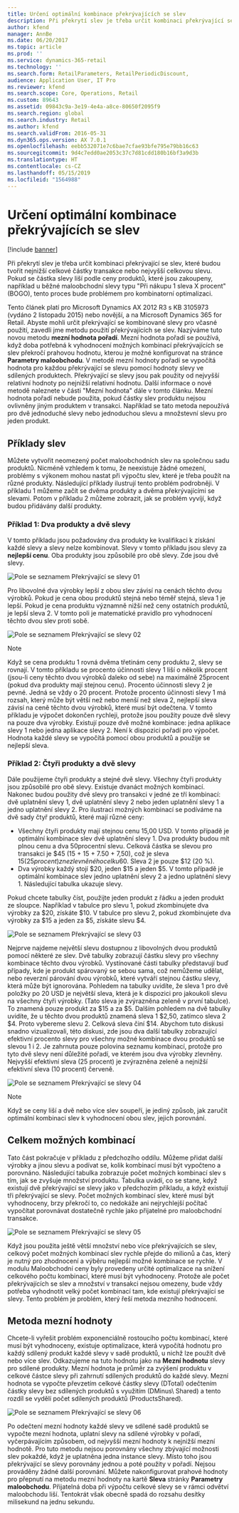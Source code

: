 ```yaml
---
title: Určení optimální kombinace překrývajících se slev
description: Při překrytí slev je třeba určit kombinaci překrývající se slev, které budou tvořit nejnižší celkové částky transakce nebo nejvyšší celkovou slevu. Pokud se částka slevy liší podle ceny produktů, které jsou zakoupeny, například u běžné maloobchodní slevy typu Při nákupu 1 sleva X procent (BOGO), tento proces bude problémem pro kombinatorní optimalizaci.
author: kfend
manager: AnnBe
ms.date: 06/20/2017
ms.topic: article
ms.prod: ''
ms.service: dynamics-365-retail
ms.technology: ''
ms.search.form: RetailParameters, RetailPeriodicDiscount,
audience: Application User, IT Pro
ms.reviewer: kfend
ms.search.scope: Core, Operations, Retail
ms.custom: 89643
ms.assetid: 09843c9a-3e19-4e4a-a8ce-80650f2095f9
ms.search.region: global
ms.search.industry: Retail
ms.author: kfend
ms.search.validFrom: 2016-05-31
ms.dyn365.ops.version: AX 7.0.1
ms.openlocfilehash: eebb532071e7c6bae7cfae93bfe795e79bb16c63
ms.sourcegitcommit: 9d4c7edd0ae2053c37c7d81cdd180b16bf3a9d3b
ms.translationtype: HT
ms.contentlocale: cs-CZ
ms.lasthandoff: 05/15/2019
ms.locfileid: "1564988"
---
```

# <a name="determine-the-optimal-combination-of-overlapping-discounts"></a>Určení optimální kombinace překrývajících se slev

[!include [banner](includes/banner.md)]

Při překrytí slev je třeba určit kombinaci překrývající se slev, které budou tvořit nejnižší celkové částky transakce nebo nejvyšší celkovou slevu. Pokud se částka slevy liší podle ceny produktů, které jsou zakoupeny, například u běžné maloobchodní slevy typu "Při nákupu 1 sleva X procent" (BOGO), tento proces bude problémem pro kombinatorní optimalizaci.

Tento článek platí pro Microsoft Dynamics AX 2012 R3 s KB 3105973 (vydáno 2 listopadu 2015) nebo novější, a na Microsoft Dynamics 365 for Retail. Abyste mohli určit překrývající se kombinované slevy pro včasné použití, zavedli jme metodu použití překrývajících se slev. Nazýváme tuto novou metodu **mezní hodnota pořadí**. Mezní hodnota pořadí se používá, když doba potřebná k vyhodnocení možných kombinací překrývajících se slev překročí prahovou hodnotu, kterou je možné konfigurovat na stránce **Parametry maloobchodu**. V metodě mezní hodnoty pořadí se vypočítá hodnota pro každou překrývající se slevu pomocí hodnoty slevy ve sdílených produktech. Překrývající se slevy jsou pak použity od nejvyšší relativní hodnoty po nejnižší relativní hodnotu. Další informace o nové metodě naleznete v části "Mezní hodnota" dále v tomto článku. Mezní hodnota pořadí nebude použita, pokud částky slev produktu nejsou ovlivněny jiným produktem v transakci. Například se tato metoda nepoužívá pro dvě jednoduché slevy nebo jednoduchou slevu a množstevní slevu pro jeden produkt.

## <a name="discount-examples"></a>Příklady slev

Můžete vytvořit neomezený počet maloobchodních slev na společnou sadu produktů. Nicméně vzhledem k tomu, že neexistuje žádné omezení, problémy s výkonem mohou nastat při výpočtu slev, které je třeba použít na různé produkty. Následující příklady ilustrují tento problém podrobněji. V příkladu 1 můžeme začít se dvěma produkty a dvěma překrývajícími se slevami. Potom v příkladu 2 můžeme zobrazit, jak se problém vyvíjí, když budou přidávány další produkty.

### <a name="example-1-two-products-and-two-discounts"></a>Příklad 1: Dva produkty a dvě slevy

V tomto příkladu jsou požadovány dva produkty ke kvalifikaci k získání každé slevy a slevy nelze kombinovat. Slevy v tomto příkladu jsou slevy za **nejlepší cenu**. Oba produkty jsou způsobilé pro obě slevy. Zde jsou dvě slevy.

![Pole se seznamem Překrývající se slevy 01](./media/overlapping-discount-combo-01.jpg)

Pro libovolné dva výrobky lepší z obou slev závisí na cenách těchto dvou výrobků. Pokud je cena obou produktů stejná nebo téměř stejná, sleva 1 je lepší. Pokud je cena produktu významně nižší než ceny ostatních produktů, je lepší sleva 2. V tomto poli je matematické pravidlo pro vyhodnocení těchto dvou slev proti sobě.

![Pole se seznamem Překrývající se slevy 02](./media/overlapping-discount-combo-02.jpg)

> [!NOTE]
> Když se cena produktu 1 rovná dvěma třetinám ceny produktu 2, slevy se rovnají. V tomto příkladu se procento účinnosti slevy 1 liší o několik procent (jsou-li ceny těchto dvou výrobků daleko od sebe) na maximálně 25procent (pokud dva produkty mají stejnou cenu). Procento účinnosti slevy 2 je pevné. Jedná se vždy o 20 procent. Protože procento účinnosti slevy 1 má rozsah, který může být větší než nebo menší než sleva 2, nejlepší sleva závisí na ceně těchto dvou výrobků, které musí být odečtena. V tomto příkladu je výpočet dokončen rychleji, protože jsou použity pouze dvě slevy na pouze dva výrobky. Existují pouze dvě možné kombinace: jedna aplikace slevy 1 nebo jedna aplikace slevy 2. Není k dispozici pořadí pro výpočet. Hodnota každé slevy se vypočítá pomocí obou produktů a použije se nejlepší sleva.

### <a name="example-2-four-products-and-two-discounts"></a>Příklad 2: Čtyři produkty a dvě slevy

Dále použijeme čtyři produkty a stejné dvě slevy. Všechny čtyři produkty jsou způsobilé pro obě slevy. Existuje dvanáct možných kombinací. Nakonec budou použity dvě slevy pro transakci v jedné ze tří kombinací: dvě uplatnění slevy 1, dvě uplatnění slevy 2 nebo jeden uplatnění slevy 1 a jedno uplatnění slevy 2. Pro ilustraci možných kombinací se podíváme na dvě sady čtyř produktů, které mají různé ceny:

- Všechny čtyři produkty mají stejnou cenu 15,00 USD. V tomto případě je optimální kombinace slev dvě uplatnění slevy 1. Dva produkty budou mít plnou cenu a dva 50procentní slevu. Celková částka se slevou pro transakci je $45 (15 + 15 + 7.50 + 7,50), což je sleva $15 (25 procent) z nezlevněného celku$60. Sleva 2 je pouze $12 (20 %).
- Dva výrobky každý stojí $20, jeden $15 a jeden $5. V tomto případě je optimální kombinace slev jedno uplatnění slevy 2 a jedno uplatnění slevy 1. Následující tabulka ukazuje slevy.

Pokud chcete tabulky číst, použijte jeden produkt z řádku a jeden produkt ze sloupce. Například v tabulce pro slevu 1, pokud zkombinujete dva výrobky za $20, získáte $10. V tabulce pro slevu 2, pokud zkombinujete dva výrobky za $15 a jeden za $5, získáte slevu $4.

![Pole se seznamem Překrývající se slevy 03](./media/overlapping-discount-combo-03.jpg)

Nejprve najdeme největší slevu dostupnou z libovolných dvou produktů pomocí některé ze slev. Dvě tabulky zobrazují částku slevy pro všechny kombinace těchto dvou výrobků. Vystínované části tabulky představují buď případy, kde je produkt spárovaný se sebou sama, což nemůžeme udělat, nebo reverzní párování dvou výrobků, které vytváří stejnou částku slevy, která může být ignorována. Pohledem na tabulky uvidíte, že sleva 1 pro dvě položky po 20 USD je největší sleva, která je k dispozici pro jakoukoli slevu na všechny čtyři výrobky. (Tato sleva je zvýrazněna zeleně v první tabulce). To znamená pouze produkt za $15 a za $5. Dalším pohledem na dvě tabulky uvidíte, že u těchto dvou produktů znamená sleva 1 $2,50, zatímco sleva 2 $4. Proto vybereme slevu 2. Celková sleva činí $14. Abychom tuto diskusi snadno vizualizovali, této diskusi, zde jsou dva další tabulky zobrazující efektivní procento slevy pro všechny možné kombinace dvou produktů se slevou 1 i 2. Je zahrnuta pouze polovina seznamu kombinací, protože pro tyto dvě slevy není důležité pořadí, ve kterém jsou dva výrobky zlevněny. Nejvyšší efektivní sleva (25 procent) je zvýrazněna zeleně a nejnižší efektivní sleva (10 procent) červeně.

![Pole se seznamem Překrývající se slevy 04](./media/overlapping-discount-combo-04.jpg)

> [!NOTE]
> Když se ceny liší a dvě nebo více slev soupeří, je jediný způsob, jak zaručit optimální kombinaci slev k vyhodnocení obou slev, jejich porovnání.

## <a name="total-possible-combinations"></a>Celkem možných kombinací

Tato část pokračuje v příkladu z předchozího oddílu. Můžeme přidat další výrobky a jinou slevu a podívat se, kolik kombinací musí být vypočteno a porovnáno. Následující tabulka zobrazuje počet možných kombinací slev s tím, jak se zvyšuje množství produktu. Tabulka uvádí, co se stane, když existují dvě překrývající se slevy jako v předchozím příkladu, a když existují tři překrývající se slevy. Počet možných kombinací slev, které musí být vyhodnoceny, brzy překročí to, co nedokáže ani nejrychlejší počítač vypočítat porovnávat dostatečně rychle jako přijatelné pro maloobchodní transakce.

![Pole se seznamem Překrývající se slevy 05](./media/overlapping-discount-combo-05.jpg)

Když jsou použita ještě větší množství nebo více překrývajících se slev, celkový počet možných kombinací slev rychle přejde do milionů a čas, který je nutný pro zhodnocení a výběru nejlepší možné kombinace se rychle. V modulu Maloobchodní ceny byly provedeny určité optimalizace na snížení celkového počtu kombinací, které musí být vyhodnoceny. Protože ale počet překrývajících se slev a množství v transakci nejsou omezeny, bude vždy potřeba vyhodnotit velký počet kombinací tam, kde existují překrývající se slevy. Tento problém je problém, který řeší metoda mezního hodnocení.

## <a name="marginal-value-method"></a>Metoda mezní hodnoty

Chcete-li vyřešit problém exponenciálně rostoucího počtu kombinací, které musí být vyhodnoceny, existuje optimalizace, která vypočítá hodnotu pro každý sdílený produkt každé slevy v sadě produktů, u nichž lze použít dvě nebo více slev. Odkazujeme na tuto hodnotu jako na **Mezní hodnotu** slevy pro sdílené produkty. Mezní hodnota je průměr za zvýšení produktu v celkové částce slevy při zahrnutí sdílených produktů do každé slevy. Mezní hodnota se vypočte převzetím celkové částky slevy (DTotal) odečtením částky slevy bez sdílených produktů s využitím (DMinus\\ Shared) a tento rozdíl se vydělí počet sdílených produktů (ProductsShared).

![Pole se seznamem Překrývající se slevy 06](./media/overlapping-discount-combo-06.jpg)

Po odečtení mezní hodnoty každé slevy ve sdílené sadě produktů se vypočte mezní hodnota, uplatní slevy na sdílené výrobky v pořadí, vyčerpávajícím způsobem, od nejvyšší mezní hodnoty k nejnižší mezní hodnotě. Pro tuto metodu nejsou porovnány všechny zbývající možnosti slev pokaždé, když je uplatněna jedna instance slevy. Místo toho jsou překrývající se slevy porovnány jednou a poté použity v pořadí. Nejsou prováděny žádné další porovnání. Můžete nakonfigurovat prahové hodnoty pro přepnutí na metodu mezní hodnoty na kartě **Sleva** stránky **Parametry maloobchodu**. Přijatelná doba při výpočtu celkové slevy se v rámci odvětví maloobchodu liší. Tentokrát však obecně spadá do rozsahu desítky milisekund na jednu sekundu.
